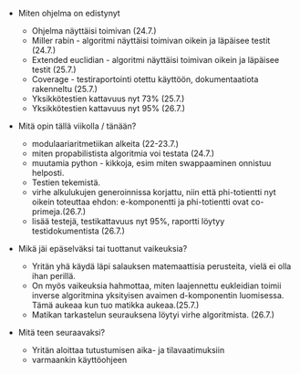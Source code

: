 - Miten ohjelma on edistynyt
    - Ohjelma näyttäisi toimivan (24.7.)
    - Miller rabin - algoritmi näyttäisi toimivan oikein ja läpäisee testit (24.7.)
    - Extended euclidian - algoritmi näyttäisi toimivan oikein ja läpäisee testit (25.7.)
    - Coverage - testiraportointi otettu käyttöön, dokumentaatiota rakenneltu (25.7.)
    - Yksikkötestien kattavuus nyt 73% (25.7.)
    - Yksikkötestien kattavuus nyt 95% (26.7.)
    
- Mitä opin tällä viikolla / tänään?
    - modulaariaritmetiikan alkeita (22-23.7.)
    - miten propabilistista algoritmia voi testata (24.7.)
    - muutamia python - kikkoja, esim miten swappaaminen onnistuu helposti.
    - Testien tekemistä. 
    - virhe alkulukujen generoinnissa korjattu, niin että phi-totientti nyt oikein toteuttaa ehdon: e-komponentti ja phi-totientti ovat co-primeja.(26.7.)
    - lisää testejä, testikattavuus nyt 95%, raportti löytyy testidokumentista (26.7.)

    
- Mikä jäi epäselväksi tai tuottanut vaikeuksia? 
    - Yritän yhä käydä läpi salauksen matemaattisia perusteita, vielä ei olla ihan perillä.
    - On myös vaikeuksia hahmottaa, miten laajennettu eukleidian toimii inverse algoritmina yksityisen avaimen d-komponentin luomisessa. Tämä aukeaa kun         tuo matikka aukeaa.(25.7.)
    - Matikan tarkastelun seurauksena löytyi virhe algoritmista. (26.7.)
   

- Mitä teen seuraavaksi?
    - Yritän aloittaa tutustumisen aika- ja tilavaatimuksiin
    - varmaankin käyttöohjeen

 
